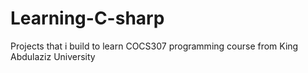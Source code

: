 # Learning-C-sharp
Projects that i build to learn COCS307 programming course from King Abdulaziz University
